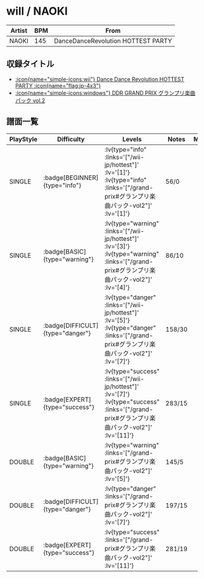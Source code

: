 # will / NAOKI

|Artist|BPM|From|
|------|---|----|
|NAOKI|145|DanceDanceRevolution HOTTEST PARTY|

## 収録タイトル

- [ :icon{name="simple-icons:wii"} Dance Dance Revolution HOTTEST PARTY :icon{name="flag:jp-4x3"} ](/wii-jp/hottest)
- [ :icon{name="simple-icons:windows"} DDR GRAND PRIX グランプリ楽曲パック vol.2](/grand-prix#グランプリ楽曲パック-vol2)

## 譜面一覧

|PlayStyle|Difficulty|Levels|Notes|Movie|
|---------|----------|------|-----|-----|
|SINGLE| :badge[BEGINNER]{type="info"} | :lv{type="info" :links='["/wii-jp/hottest"]' :lv='[1]'}  :lv{type="info" :links='["/grand-prix#グランプリ楽曲パック-vol2"]' :lv='[1]'} |56/0||
|SINGLE| :badge[BASIC]{type="warning"} | :lv{type="warning" :links='["/wii-jp/hottest"]' :lv='[3]'}  :lv{type="warning" :links='["/grand-prix#グランプリ楽曲パック-vol2"]' :lv='[4]'} |86/10||
|SINGLE| :badge[DIFFICULT]{type="danger"} | :lv{type="danger" :links='["/wii-jp/hottest"]' :lv='[5]'}  :lv{type="danger" :links='["/grand-prix#グランプリ楽曲パック-vol2"]' :lv='[7]'} |158/30||
|SINGLE| :badge[EXPERT]{type="success"} | :lv{type="success" :links='["/wii-jp/hottest"]' :lv='[7]'}  :lv{type="success" :links='["/grand-prix#グランプリ楽曲パック-vol2"]' :lv='[11]'} |283/15||
|DOUBLE| :badge[BASIC]{type="warning"} | :lv{type="warning" :links='["/grand-prix#グランプリ楽曲パック-vol2"]' :lv='[5]'} |145/5||
|DOUBLE| :badge[DIFFICULT]{type="danger"} | :lv{type="danger" :links='["/grand-prix#グランプリ楽曲パック-vol2"]' :lv='[7]'} |197/15||
|DOUBLE| :badge[EXPERT]{type="success"} | :lv{type="success" :links='["/grand-prix#グランプリ楽曲パック-vol2"]' :lv='[11]'} |281/19||
